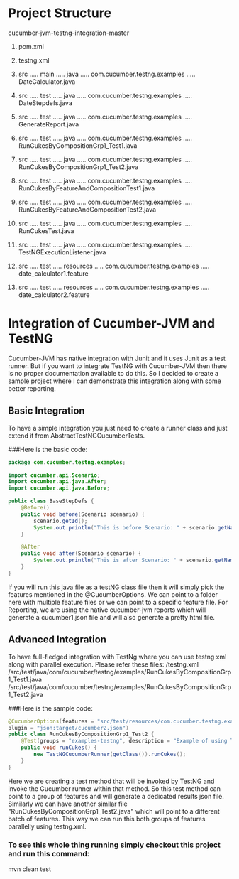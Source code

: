 # Project Structure 

cucumber-jvm-testng-integration-master

1. pom.xml 
2. testng.xml 

3. src ..... main ..... java ..... com.cucumber.testng.examples ..... DateCalculator.java 

4. src ..... test ..... java ..... com.cucumber.testng.examples ..... DateStepdefs.java 
5. src ..... test ..... java ..... com.cucumber.testng.examples ..... GenerateReport.java
6. src ..... test ..... java ..... com.cucumber.testng.examples ..... RunCukesByCompositionGrp1_Test1.java
7. src ..... test ..... java ..... com.cucumber.testng.examples ..... RunCukesByCompositionGrp1_Test2.java
8. src ..... test ..... java ..... com.cucumber.testng.examples ..... RunCukesByFeatureAndCompositionTest1.java
9. src ..... test ..... java ..... com.cucumber.testng.examples ..... RunCukesByFeatureAndCompositionTest2.java 
10. src ..... test ..... java ..... com.cucumber.testng.examples ..... RunCukesTest.java    
11. src ..... test ..... java ..... com.cucumber.testng.examples ..... TestNGExecutionListener.java

12. src ..... test ..... resources ..... com.cucumber.testng.examples ..... date_calculator1.feature
13. src ..... test ..... resources ..... com.cucumber.testng.examples ..... date_calculator2.feature


                                    
                                    
                                    
                                    
                                    



# Integration of Cucumber-JVM and TestNG

Cucumber-JVM has native integration with Junit and it uses Junit as a test runner. But if you want to integrate TestNG with Cucumber-JVM
then there is no proper documentation available to do this. So I decided to create a sample project where I can demonstrate this integration along with some better reporting.

## Basic Integration

To have a simple integration you just need to create a runner class and just extend it from AbstractTestNGCucumberTests.

###Here is the basic code:

```java
package com.cucumber.testng.examples;

import cucumber.api.Scenario;
import cucumber.api.java.After;
import cucumber.api.java.Before;

public class BaseStepDefs {
    @Before()
    public void before(Scenario scenario) {
        scenario.getId();
        System.out.println("This is before Scenario: " + scenario.getName().toString());
    }

    @After
    public void after(Scenario scenario) {
        System.out.println("This is after Scenario: " + scenario.getName().toString());
    }
}
```

If you will run this java file as a testNG class file then it will simply pick the features mentioned in the @CucumberOptions.
We can point to a folder here with multiple feature files or we can point to a specific feature file.
For Reporting, we are using the native cucumber-jvm reports which will generate a cucumber1.json file and will also generate a
pretty html file.

## Advanced Integration

To have full-fledged integration with TestNg where you can use testng xml along with parallel execution. Please refer these files:
/testng.xml
/src/test/java/com/cucumber/testng/examples/RunCukesByCompositionGrp1_Test1.java
/src/test/java/com/cucumber/testng/examples/RunCukesByCompositionGrp1_Test2.java

###Here is the sample code:
```java
@CucumberOptions(features = "src/test/resources/com.cucumber.testng.examples/date_calculator1.feature", 
plugin = "json:target/cucumber2.json")
public class RunCukesByCompositionGrp1_Test2 {
    @Test(groups = "examples-testng", description = "Example of using TestNGCucumberRunner to invoke Cucumber")
    public void runCukes() {
        new TestNGCucumberRunner(getClass()).runCukes();
    }
}
```
Here we are creating a test method that will be invoked by TestNG and invoke the Cucumber runner within that method. 
So this test method can point to a group of features and will generate a dedicated results json file. 
Similarly we can have another similar file "RunCukesByCompositionGrp1_Test2.java" which will point to a different batch of features.
This way we can run this both groups of features parallelly using testng.xml.

### To see this whole thing running simply checkout this project and run this command:
mvn clean test
